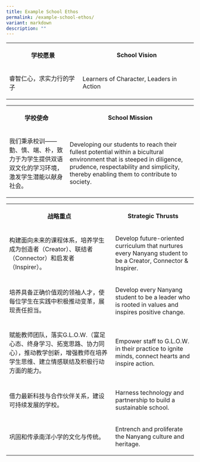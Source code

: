```yaml
---
title: Example School Ethos
permalink: /example-school-ethos/
variant: markdown
description: ""
---
```

<table style="minWidth: 100px">
<colgroup>
<col>
<col>
<col>
<col>
</colgroup>
<tbody>
<tr>
<th rowspan="1" colspan="2">
<p><strong>学校愿景</strong>
</p>
</th>
<th rowspan="1" colspan="2">
<p><strong>School Vision</strong>
</p>
</th>
</tr>
<tr>
<td rowspan="1" colspan="2">
<p>睿智仁心，求实力行的学子</p>
</td>
<td rowspan="1" colspan="2">
<p>Learners of Character, Leaders in Action</p>
</td>
</tr>
</tbody>
</table>
<table style="minWidth: 100px">
<colgroup>
<col>
<col>
<col>
<col>
</colgroup>
<tbody>
<tr>
<th rowspan="1" colspan="2">
<p><strong>学校使命</strong>
</p>
</th>
<th rowspan="1" colspan="2">
<p><strong>School Mission</strong>
</p>
</th>
</tr>
<tr>
<td rowspan="1" colspan="2">
<p>我们秉承校训——勤、慎、端、朴，致力于为学生提供双语双文化的学习环境，激发学生潜能以献身社会。</p>
</td>
<td rowspan="1" colspan="2">
<p>Developing our students to reach their fullest potential within a bicultural
environment that is steeped in diligence, prudence, respectability and
simplicity, thereby enabling them to contribute to society.</p>
</td>
</tr>
</tbody>
</table>
<table style="minWidth: 100px">
<colgroup>
<col>
<col>
<col>
<col>
</colgroup>
<tbody>
<tr>
<th rowspan="1" colspan="2">
<p><strong>战略重点</strong>
</p>
</th>
<th rowspan="1" colspan="2">
<p><strong>Strategic Thrusts</strong>
</p>
</th>
</tr>
<tr>
<td rowspan="1" colspan="2">
<p>构建面向未来的课程体系，培养学生成为创造者（Creator）、联结者（Connector）和启发者（Inspirer）。</p>
</td>
<td rowspan="1" colspan="2">
<p>Develop future-oriented curriculum that nurtures every Nanyang student
to be a Creator, Connector &amp; Inspirer.</p>
</td>
</tr>
<tr>
<td rowspan="1" colspan="2">
<p>培养具备正确价值观的领袖人才，使每位学生在实践中积极推动变革，展现责任担当。</p>
</td>
<td rowspan="1" colspan="2">
<p>Develop every Nanyang student to be a leader who is rooted in values and
inspires positive change.</p>
</td>
</tr>
<tr>
<td rowspan="1" colspan="2">
<p>赋能教师团队，落实G.L.O.W.（富足心态、终身学习、拓宽思路、协力同心），推动教学创新，增强教师在培养学生思维、建立情感联结及积极行动方面的能力。</p>
</td>
<td rowspan="1" colspan="2">
<p>Empower staff to G.L.O.W. in their practice to ignite minds, connect hearts
and inspire action.</p>
</td>
</tr>
<tr>
<td rowspan="1" colspan="2">
<p>借力最新科技与合作伙伴关系，建设可持续发展的学校。</p>
</td>
<td rowspan="1" colspan="2">
<p>Harness technology and partnership to build a sustainable school.</p>
</td>
</tr>
<tr>
<td rowspan="1" colspan="2">
<p>巩固和传承南洋小学的文化与传统。</p>
</td>
<td rowspan="1" colspan="2">
<p>Entrench and proliferate the Nanyang culture and heritage.</p>
</td>
</tr>
</tbody>
</table>
<p></p>
